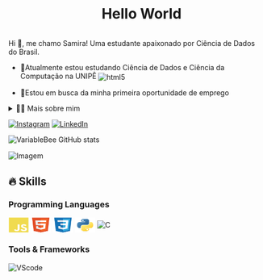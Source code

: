 <!--título-->
<div id="user-content-toc">
  <ul align="center">
    <summary><h1 style="display: inline-block">Hello World</h1></summary>
</div>

<!-- Presentation -->
<p>
  Hi 👋, me chamo Samira! Uma estudante apaixonado por Ciência de Dados do Brasil.

  - 🌱Atualmente estou estudando Ciência de Dados e Ciência da Computação na UNIPÊ <img align="center" alt="html5" src="[C:\Users\samir\OneDrive\Área de Trabalho\imagem unipê.png)" />

  - 🔭Estou em busca da minha primeira oportunidade de emprego
</p>

<!-- Dropdown -->
<details>
  <summary>👨‍💻 Mais sobre mim</summary>

# 💻 Sobre mim  
Tenho **17 anos**, moro em **João Pessoa - PB**. Concluí o **técnico em Assistência Administrativa pelo SENAI** e atualmente curso **Ciência da Computação**.  

# 🧑‍💼 Experiência  
- Atuei como **Jovem Aprendiz**, adquirindo vivência no ambiente profissional.  
- Participei de **projetos acadêmicos em Python**, desenvolvendo lógica de programação e trabalho em equipe.  

# 🚀 Habilidades Técnicas  
- **Python** 🐍  
- **C e C++** ⚙️  
- **HTML & CSS** 🌐  

# 📚 Interesses  
- Estudo **Matemática Olímpica** como hobby.  
- Pratico **Jiu-jitsu** 🥋, desenvolvendo disciplina e resiliência.  


  - ⚡- ⚡ Gosto de ler, seja um bom livro, mangá ou história em quadrinhos, além de assistir a filmes e jogar! Acredito que nossos interesses pessoais contribuem para uma percepção mais refinada das coisas e para a resolução de problemas. \o/
</details>

<!-- Links -->
[![Instagram]([https://img.shields.io/badge/Instagram-E4405F?style=for-the-badge&logo=instagram&logoColor=white)](https://www.instagram.com/toquinhaman/](https://www.instagram.com/samira.zw))
[![LinkedIn]([https://img.shields.io/badge/LinkedIn-0077B5?style=for-the-badge&logo=linkedin&logoColor=white)](https://www.linkedin.com/in/christian-oliveira-925532257/](https://www.linkedin.com/in/samira-pontes-6a9916253?utm_source=share&utm_campaign=share_via&utm_content=profile&utm_medium=android_app))


<!-- GithubStats -->
![VariableBee GitHub stats](https://github-readme-stats.vercel.app/api?username=variablebee&show_icons=true&theme=gotham)


<!-- GIF -->
<p align="left">
  <img align="center" src="https://github.com/VariableBee/VariableBee/assets/77739311/4e9f41af-6b57-49a7-b15a-74322e96b4d7" alt="Imagem">
</p>

## 🔥 Skills
<!-- Skills: Programming Languages -->
  <div style="flex-basis: 48%;">
    <h3>Programming Languages</h3>
    <img align="center" alt="Js" height="30" width="40" src="https://raw.githubusercontent.com/devicons/devicon/master/icons/javascript/javascript-plain.svg">
    <img align="center" alt="HTML" height="30" width="40" src="https://raw.githubusercontent.com/devicons/devicon/master/icons/html5/html5-original.svg">
    <img align="center" alt="CSS" height="30" width="40" src="https://raw.githubusercontent.com/devicons/devicon/master/icons/css3/css3-original.svg">
    <img align="center" alt="Python" height="30" width="40" src="https://raw.githubusercontent.com/devicons/devicon/master/icons/python/python-original.svg">
    <img align="center" alt="C" height="30" width="40" src="https://cdn.jsdelivr.net/gh/devicons/devicon/icons/c/c-original.svg">
  </div>
  
  <!-- Skills: Tools & Frameworks -->
  <div style="flex-basis: 48%;">
    <h3>Tools & Frameworks</h3>
    <img align="center" alt="VScode" height="30" width="40" src="https://cdn.jsdelivr.net/gh/devicons/devicon/icons/vscode/vscode-original.svg">
  </div>
  
